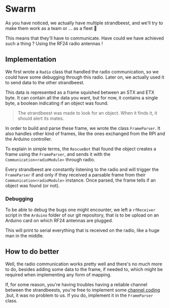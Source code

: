 # Swarm

As you have noticed, we actually have multiple strandbeest, and we'll try to 
make them work as a team or ... as a fleet 🚀

This means that they'll have to communicate. Have could we have achieved such 
a thing ? Using the RF24 radio antennas !

## Implementation

We first wrote a `Radio` class that handled the radio communication, so we
could have some debugging through this radio. Later on, we actually used it to
send data to the other strandbeest.

This data is represented as a frame squished between an STX and ETX byte. It
can contain all the data you want, but for now, it contains a single byte, a
boolean indicating if an object was found.

> The strandbeest was made to look for an object. When it finds it, it should
> alert its mates.

In order to build and parse these frame, we wrote the class `FrameParser`. It
also handles other kind of frames, like the ones exchanged from the RPI and 
the Arduino controller.

To explain in simple terms, the `RescueBot` that found the object creates 
a frame using the `FrameParser`, and sends it with the
`Communication<radioModule>` through radio.

Every strandbeest are constantly listening to the radio and will trigger the
`FrameParser` if and only if they received a parsable frame from their
`Communication<radioModule>` instance. Once parsed, the frame tells if an
object was found (or not).

### Debugging

To be able to debug the bugs one might encounter, we left a `rfReceiver` 
script in the `Arduino` folder of our git repository, that is to be upload on
an Arduino card on which RF24 antennas are plugged.

This will print to serial everything that is received on the radio, like a
huge man in the middle.

## How to do better

Well, the radio communication works pretty well and there's no much more to
do, besides adding some data to the frame, if needed to, which might be
required when implementing any form of mapping.

If, for some reason, you're having troubles having a reliable channel between
the strandbeests, you're free to implement some
[channel coding](https://en.wikipedia.org/wiki/Noisy-channel_coding_theorem) 
,but, it was no problem to us. If you do, implement it in the `FrameParser`
class.